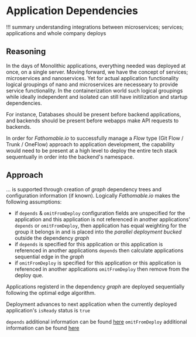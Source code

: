 # Application Dependencies

!!! summary understanding integrations between microservices; services; applications and whole company deploys

## Reasoning

In the days of Monolithic applications, everything needed was deployed at once, on a single server. Moving forward, we have the concept of services; microservices and nanoservices. Yet for actual application functionality logical groupings of nano and microservices are necesseary to provide service functionality. In the containerization world such logical groupings while ideally independent and isolated can still have initilization and startup dependencies.

For instance, Databases should be present before backend applications, and backends should be present before webapps make API requests to backends.

In order for _Fathomable.io_ to successfully manage a _Flow_ type (Git Flow / Trunk / OneFlow) approach to application development, the capability would need to be present at a high level to deploy the entire tech stack sequentually in order into the backend's namespace.

## Approach

… is supported through creation of _graph_ dependency trees and configuration information (if known). Logically _Fathomable.io_ makes the following assumptions:

* if `depends` & `omitFromDeploy` configuration fields are unspecified for the application and this application is not referenced in another applications' `depends` or `omitFromDeploy`, then application has equal weighting for the group it belongs in and is placed into the _parallel deployment bucked_ outside the dependency _graph_
* if `depends` is specified for this application or this application is referenced in another applications `depends` then calculate applications sequential edge in the _graph_
* if `omitFromDeploy` is specified for this application or this application is referenced in another applications `omitFromDeploy` then remove from the deploy que.

Applications registerd in the dependency _graph_ are deployed sequentially following the optimal edge algorithm.

Deployment advances to next application when the currently deployed application's `isReady` status is `true`

`depends` additional information can be found [here](../yaml-definitions/apps.md#depends) `omitFromDeploy` additional information can be found [here](../yaml-definitions/apps.md#omitFromDeploy)
